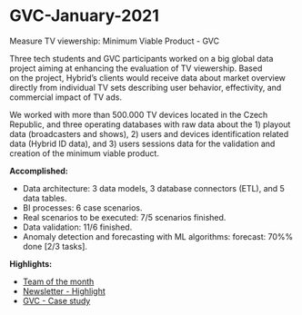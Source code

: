 # GVC-January-2021

Measure TV viewership: Minimum Viable Product - GVC 

Three tech students and GVC participants worked on a big global data project aiming at enhancing the evaluation of TV viewership. Based on the project, Hybrid’s clients would receive data about market overview directly from individual TV sets describing user behavior, effectivity, and commercial impact of TV ads.  

We worked with more than 500.000 TV devices located in the Czech Republic, and three operating databases with raw data about the 1) playout data (broadcasters and shows), 2) users and devices identification related data (Hybrid ID data), and 3) users sessions data for the validation and creation of the minimum viable product. 
 
 

**Accomplished:** 
* Data architecture: 3 data models, 3 database connectors (ETL), and 5 data tables. 
 
* BI processes: 6 case scenarios. 
 
* Real scenarios to be executed: 7/5 scenarios finished. 
 
* Data validation: 11/6 finished.  
 
* Anomaly detection and forecasting with ML algorithms: forecast: 70%% done [2/3 tasks]. 

**Highlights:** 
* [Team of the month](https://www.linkedin.com/posts/databusinessvse_final-presentation-for-gvc-ugcPost-6773210452253011968-q5Yl)
* [Newsletter - Highlight](https://us7.campaign-archive.com/?u=16065387231a260180bf8a026&id=e45e84382a)
* [GVC - Case study](https://www.globalventurecatalyst.org/copy-of-design-sprint-caee-studies?pgid=km9rnp4w2-5b2e72bd-bf78-4c48-91fa-707cc4729977)



 

